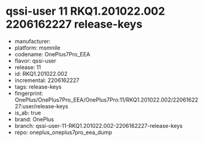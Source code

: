 # qssi-user 11 RKQ1.201022.002 2206162227 release-keys
- manufacturer: 
- platform: msmnile
- codename: OnePlus7Pro_EEA
- flavor: qssi-user
- release: 11
- id: RKQ1.201022.002
- incremental: 2206162227
- tags: release-keys
- fingerprint: OnePlus/OnePlus7Pro_EEA/OnePlus7Pro:11/RKQ1.201022.002/2206162227:user/release-keys
- is_ab: true
- brand: OnePlus
- branch: qssi-user-11-RKQ1.201022.002-2206162227-release-keys
- repo: oneplus_oneplus7pro_eea_dump
